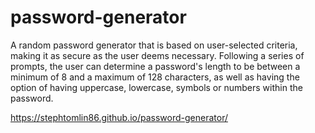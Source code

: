 # password-generator
A random password generator that is based on user-selected criteria, making it as secure as the user deems necessary. Following a series of prompts, the user can determine a password's length to be between a minimum of 8 and a maximum of 128 characters, as well as having the option of having uppercase, lowercase, symbols or numbers within the password.


https://stephtomlin86.github.io/password-generator/
